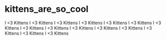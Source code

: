 kittens_are_so_cool
===================

I &lt;3 Kittens I &lt;3 Kittens I &lt;3 Kittens I &lt;3 Kittens I &lt;3 Kittens I &lt;3 Kittens I &lt;3 Kittens I &lt;3 Kittens I &lt;3 Kittens I &lt;3 Kittens I &lt;3 Kittens I &lt;3 Kittens I &lt;3 Kittens I &lt;3 Kittens I &lt;3 Kittens 
